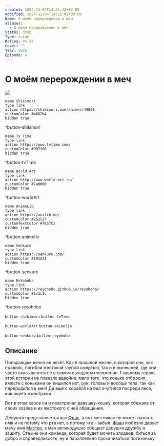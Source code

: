 ```yaml
---
created: 2024-11-04T14:21:42+03:00
modified: 2024-11-04T14:21:42+03:00
Name: О моём перерождении в меч
aliases:
  - О моём перерождении в меч
Status: drop
Type: anime
Rating: PG-13
Cover: ""
Year: 2022
Episode: 4
---
```


# О моём перерождении в меч

![](https://nyaa.shikimori.one/uploads/poster/animes/49891/66404f2f5464c68f19fdf29ff0256eeb.jpeg)

```button
name Shikimori
type link
action https://shikimori.one/animes/49891
customColor #4682b4
hidden true
```
^button-shikimori

```button
name TV Time
type link
action https://www.tvtime.com/
customColor #997f00
hidden true
```
^button-tvTime

```button
name World Art
type link
action http://www.world-art.ru/
customColor #7a0000
hidden true
```
^button-worldArt

```button
name AnimeLib
type link
action https://anilib.me/
customColor #252527
customTextColor #7E57C2
hidden true
```
^button-animelib

```button
name Senkuro
type link
action https://senkuro.com/
customColor #191A21
hidden true
```
^button-senkuro

```button
name ReYohoho
type link
action https://reyohoho.github.io/reyohoho/
customColor #1c1c1c
hidden true
```
^button-reyohoho

`button-shikimori` `button-tvTime`

`button-worldArt` `button-animelib`

`button-senkuro` `button-reyohoho`

## Описание

Попаданцам вечно не везёт. Как в прошлой жизни, в которой они, как правило, погибли жестокой глупой смертью, так и в нынешней, где они часто оказываются не в самом выгодном положении. Главному герою этой истории не повезло вдвойне: мало того, что коньки отбросил, вместе с коньками он лишился ног, рук, головы и вообще тела, так как переродился в меч! Да ещё с корабля на бал очутился посреди леса, кишащего монстрами.

Вот в этом хаосе он и повстречал девушку-кошку, которая сбежала от своих хозяев и их жестокого с ней обращения.

Девушка представляется как [Фран](https://shikimori.one/characters/156422-fran), а вот меч никак не может назвать имя и не потому что рта нет, а потому что - забыл. [Фран](https://shikimori.one/characters/156422-fran) любезно дарует мечу имя [Мастер](https://shikimori.one/characters/156421-shishou), а меч великодушно обещает девушке дружбу и защиту. Отныне они команда, которая будет мочить злодеев, биться за добро и справедливость, ну и параллельно прокачиваться потихоньку.
